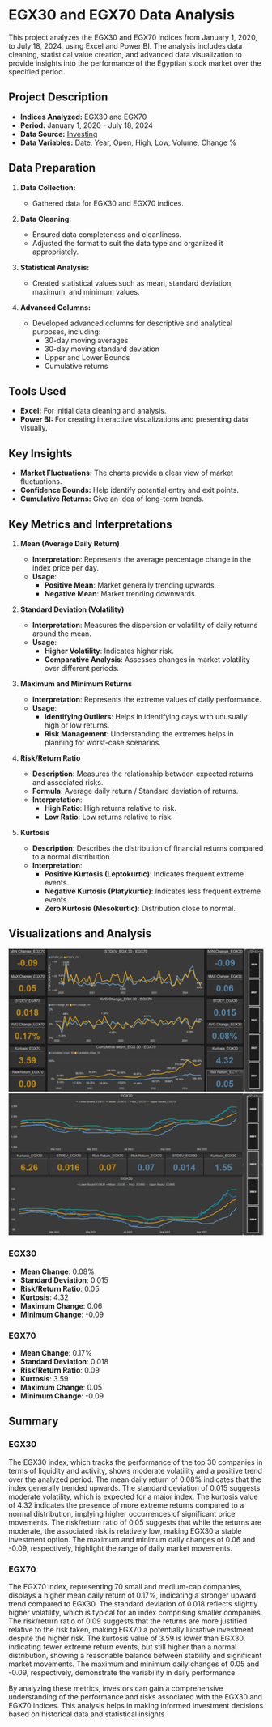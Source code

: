 # EGX30 and EGX70 Data Analysis

This project analyzes the EGX30 and EGX70 indices from January 1, 2020, to July 18, 2024, using Excel and Power BI. The analysis includes data cleaning, statistical value creation, and advanced data visualization to provide insights into the performance of the Egyptian stock market over the specified period.

## Project Description

- **Indices Analyzed:** EGX30 and EGX70
- **Period:** January 1, 2020 - July 18, 2024
- **Data Source:** [Investing](https://www.investing.com)
- **Data Variables:** Date, Year, Open, High, Low, Volume, Change %

## Data Preparation

1. **Data Collection:**
   - Gathered data for EGX30 and EGX70 indices.

2. **Data Cleaning:**
   - Ensured data completeness and cleanliness.
   - Adjusted the format to suit the data type and organized it appropriately.

3. **Statistical Analysis:**
   - Created statistical values such as mean, standard deviation, maximum, and minimum values.

4. **Advanced Columns:**
   - Developed advanced columns for descriptive and analytical purposes, including:
     - 30-day moving averages
     - 30-day moving standard deviation
     - Upper and Lower Bounds
     - Cumulative returns

## Tools Used

- **Excel:** For initial data cleaning and analysis.
- **Power BI:** For creating interactive visualizations and presenting data visually.

## Key Insights

- **Market Fluctuations:** The charts provide a clear view of market fluctuations.
- **Confidence Bounds:** Help identify potential entry and exit points.
- **Cumulative Returns:** Give an idea of long-term trends.
## Key Metrics and Interpretations
1. **Mean (Average Daily Return)**
   - **Interpretation**: Represents the average percentage change in the index price per day.
   - **Usage**:
     - **Positive Mean**: Market generally trending upwards.
     - **Negative Mean**: Market trending downwards.

2. **Standard Deviation (Volatility)**
   - **Interpretation**: Measures the dispersion or volatility of daily returns around the mean.
   - **Usage**:
     - **Higher Volatility**: Indicates higher risk.
     - **Comparative Analysis**: Assesses changes in market volatility over different periods.

3. **Maximum and Minimum Returns**
   - **Interpretation**: Represents the extreme values of daily performance.
   - **Usage**:
     - **Identifying Outliers**: Helps in identifying days with unusually high or low returns.
     - **Risk Management**: Understanding the extremes helps in planning for worst-case scenarios.

4. **Risk/Return Ratio**
   - **Description**: Measures the relationship between expected returns and associated risks.
   - **Formula**: Average daily return / Standard deviation of returns.
   - **Interpretation**:
     - **High Ratio**: High returns relative to risk.
     - **Low Ratio**: Low returns relative to risk.

5. **Kurtosis**
   - **Description**: Describes the distribution of financial returns compared to a normal distribution.
   - **Interpretation**:
     - **Positive Kurtosis (Leptokurtic)**: Indicates frequent extreme events.
     - **Negative Kurtosis (Platykurtic)**: Indicates less frequent extreme events.
     - **Zero Kurtosis (Mesokurtic)**: Distribution close to normal.

## Visualizations and Analysis
![EGX30 and EGX70 Analysis](DashBoard_1.png)
![EGX30 and EGX70 Analysis](DashBoard_2.png)
### EGX30
- **Mean Change**: 0.08%
- **Standard Deviation**: 0.015
- **Risk/Return Ratio**: 0.05
- **Kurtosis**: 4.32
- **Maximum Change**: 0.06
- **Minimum Change**: -0.09

### EGX70
- **Mean Change**: 0.17%
- **Standard Deviation**: 0.018
- **Risk/Return Ratio**: 0.09
- **Kurtosis**: 3.59
- **Maximum Change**: 0.05
- **Minimum Change**: -0.09

## Summary
### EGX30
The EGX30 index, which tracks the performance of the top 30 companies in terms of liquidity and activity, shows moderate volatility and a positive trend over the analyzed period. The mean daily return of 0.08% indicates that the index generally trended upwards. The standard deviation of 0.015 suggests moderate volatility, which is expected for a major index. The kurtosis value of 4.32 indicates the presence of more extreme returns compared to a normal distribution, implying higher occurrences of significant price movements. The risk/return ratio of 0.05 suggests that while the returns are moderate, the associated risk is relatively low, making EGX30 a stable investment option. The maximum and minimum daily changes of 0.06 and -0.09, respectively, highlight the range of daily market movements.

### EGX70
The EGX70 index, representing 70 small and medium-cap companies, displays a higher mean daily return of 0.17%, indicating a stronger upward trend compared to EGX30. The standard deviation of 0.018 reflects slightly higher volatility, which is typical for an index comprising smaller companies. The risk/return ratio of 0.09 suggests that the returns are more justified relative to the risk taken, making EGX70 a potentially lucrative investment despite the higher risk. The kurtosis value of 3.59 is lower than EGX30, indicating fewer extreme return events, but still higher than a normal distribution, showing a reasonable balance between stability and significant market movements. The maximum and minimum daily changes of 0.05 and -0.09, respectively, demonstrate the variability in daily performance.

By analyzing these metrics, investors can gain a comprehensive understanding of the performance and risks associated with the EGX30 and EGX70 indices. This analysis helps in making informed investment decisions based on historical data and statistical insights
